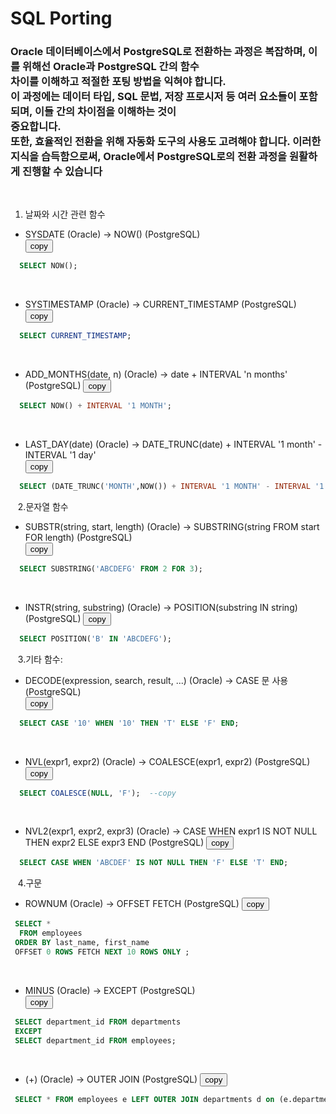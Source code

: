 # SQL Porting

### Oracle 데이터베이스에서 PostgreSQL로 전환하는 과정은 복잡하며, 이를 위해선 Oracle과 PostgreSQL 간의 함수 <br>차이를 이해하고 적절한 포팅 방법을 익혀야 합니다. <br>이 과정에는 데이터 타입, SQL 문법, 저장 프로시저 등 여러 요소들이 포함되며, 이들 간의 차이점을 이해하는 것이<br> 중요합니다. <br>또한, 효율적인 전환을 위해 자동화 도구의 사용도 고려해야 합니다. 이러한 지식을 습득함으로써, Oracle에서 PostgreSQL로의 전환 과정을 원활하게 진행할 수 있습니다   
 
&nbsp;&nbsp;&nbsp;&nbsp;&nbsp;
1.  날짜와 시간 관련 함수
* SYSDATE (Oracle) -> NOW() (PostgreSQL)   
<button onclick="copyCode(0)">copy</button>
```sql
  SELECT NOW();
```  
&nbsp;
* SYSTIMESTAMP (Oracle) -> CURRENT_TIMESTAMP (PostgreSQL)  
<button onclick="copyCode(0)">copy</button>
```sql 
  SELECT CURRENT_TIMESTAMP;
```  
&nbsp;
* ADD_MONTHS(date, n) (Oracle) -> date + INTERVAL 'n months' (PostgreSQL)
<button onclick="copyCode(0)">copy</button>
```sql 
  SELECT NOW() + INTERVAL '1 MONTH';
```
&nbsp;
* LAST_DAY(date) (Oracle) -> DATE_TRUNC(date) + INTERVAL '1 month' - INTERVAL '1 day'   
<button onclick="copyCode(0)">copy</button>
```sql 
  SELECT (DATE_TRUNC('MONTH',NOW()) + INTERVAL '1 MONTH' - INTERVAL '1 DAY')::DATE;
```
&nbsp;&nbsp;
2.문자열 함수
&nbsp;
* SUBSTR(string, start, length) (Oracle) -> SUBSTRING(string FROM start FOR length) (PostgreSQL)   
<button onclick="copyCode(0)">copy</button>
```sql 
  SELECT SUBSTRING('ABCDEFG' FROM 2 FOR 3);
```
&nbsp;
* INSTR(string, substring) (Oracle) -> POSITION(substring IN string) (PostgreSQL)
<button onclick="copyCode(0)">copy</button>
```sql 
  SELECT POSITION('B' IN 'ABCDEFG');
```
&nbsp;&nbsp;
3.기타 함수:
&nbsp;
* DECODE(expression, search, result, ...) (Oracle) -> CASE 문 사용 (PostgreSQL)   
<button onclick="copyCode(0)">copy</button>
```sql 
  SELECT CASE '10' WHEN '10' THEN 'T' ELSE 'F' END;
```
&nbsp;
* NVL(expr1, expr2) (Oracle) -> COALESCE(expr1, expr2) (PostgreSQL)   
<button onclick="copyCode(0)">copy</button>
```sql 
  SELECT COALESCE(NULL, 'F');  --copy 
```
&nbsp;
* NVL2(expr1, expr2, expr3) (Oracle) -> CASE WHEN expr1 IS NOT NULL THEN expr2 ELSE expr3 END (PostgreSQL)
<button onclick="copyCode(0)">copy</button>
```sql 
  SELECT CASE WHEN 'ABCDEF' IS NOT NULL THEN 'F' ELSE 'T' END;
```
&nbsp;&nbsp;
4.구문
&nbsp;
* ROWNUM (Oracle) -> OFFSET FETCH (PostgreSQL)
<button onclick="copyCode(0)">copy</button>
```sql 
 SELECT *                                                 
  FROM employees
 ORDER BY last_name, first_name 
 OFFSET 0 ROWS FETCH NEXT 10 ROWS ONLY ;
```
&nbsp;
* MINUS (Oracle) -> EXCEPT (PostgreSQL)   
<button onclick="copyCode(0)">copy</button>
```sql 
 SELECT department_id FROM departments
 EXCEPT
 SELECT department_id FROM employees;
```
&nbsp;
* (+) (Oracle) -> OUTER JOIN (PostgreSQL)
<button onclick="copyCode(0)">copy</button>
```sql 
 SELECT * FROM employees e LEFT OUTER JOIN departments d on (e.department_id = d.department_id);
```
